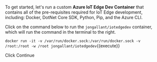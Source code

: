 To get started, let's run a custom **Azure IoT Edge Dev Container** that contains all of the pre-requisites required for IoT Edge development, including: Docker, DotNet Core SDK, Python, Pip, and the Azure CLI.

Click on the command below to run the `jongallant/iotedgedev` container, which will run the command in the terminal to the right.

`docker run -it -v /var/run/docker.sock:/var/run/docker.sock -v /root:/root -w /root jongallant/iotedgedev`{{execute}}

Click Continue
